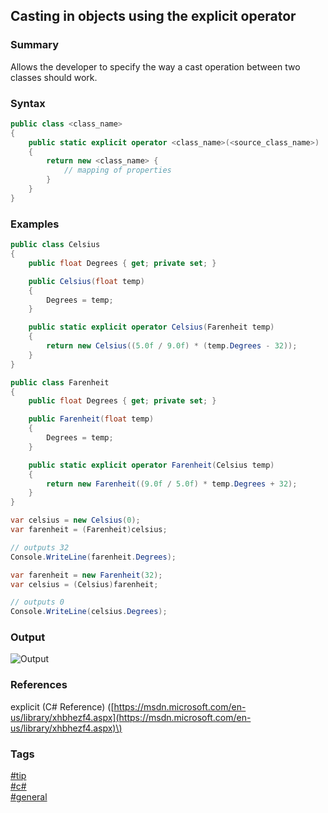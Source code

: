 ## Casting in objects using the explicit operator

### Summary
Allows the developer to specify the way a cast operation between two classes should work.  

### Syntax
```csharp
public class <class_name>
{
    public static explicit operator <class_name>(<source_class_name>)
    {
        return new <class_name> {
            // mapping of properties 
        }
    }    
}
```

### Examples
```csharp
public class Celsius
{
    public float Degrees { get; private set; }

    public Celsius(float temp)
    {
        Degrees = temp;
    }

    public static explicit operator Celsius(Farenheit temp) 
    {
        return new Celsius((5.0f / 9.0f) * (temp.Degrees - 32));
    }
}

public class Farenheit
{
    public float Degrees { get; private set; }

    public Farenheit(float temp)
    {
        Degrees = temp;
    }

    public static explicit operator Farenheit(Celsius temp)
    {
        return new Farenheit((9.0f / 5.0f) * temp.Degrees + 32);
    }
}

var celsius = new Celsius(0);
var farenheit = (Farenheit)celsius;

// outputs 32
Console.WriteLine(farenheit.Degrees); 

var farenheit = new Farenheit(32);
var celsius = (Celsius)farenheit;

// outputs 0
Console.WriteLine(celsius.Degrees); 
```

### Output
![Output](https://cloud.githubusercontent.com/assets/19519411/20350185/7981d388-abd3-11e6-860c-5438ba9add66.png)

### References
explicit (C# Reference) \([https://msdn.microsoft.com/en-us/library/xhbhezf4.aspx](https://msdn.microsoft.com/en-us/library/xhbhezf4.aspx)\)

### Tags
[#tip](../../tips.md)  
[#c#](../csharp.md)  
[#general](general.md)